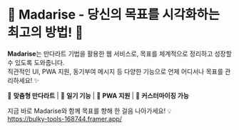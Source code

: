 # 🌟 Madarise - 당신의 목표를 시각화하는 최고의 방법! 🎯  

**Madarise**는 만다라트 기법을 활용한 웹 서비스로, 목표를 체계적으로 정리하고 성장할 수 있도록 도와줍니다.  
직관적인 UI, PWA 지원, 동기부여 메시지 등 다양한 기능으로 언제 어디서나 목표를 관리하세요! ✨  

🎨 **맞춤형 만다라트** | 📝 **일기 기능** | 📱 **PWA 지원** | 🚀 **커스터마이징 가능**  

지금 바로 Madarise와 함께 목표를 향해 한 걸음 나아가세요! 💡  
https://bulky-tools-168744.framer.app/
